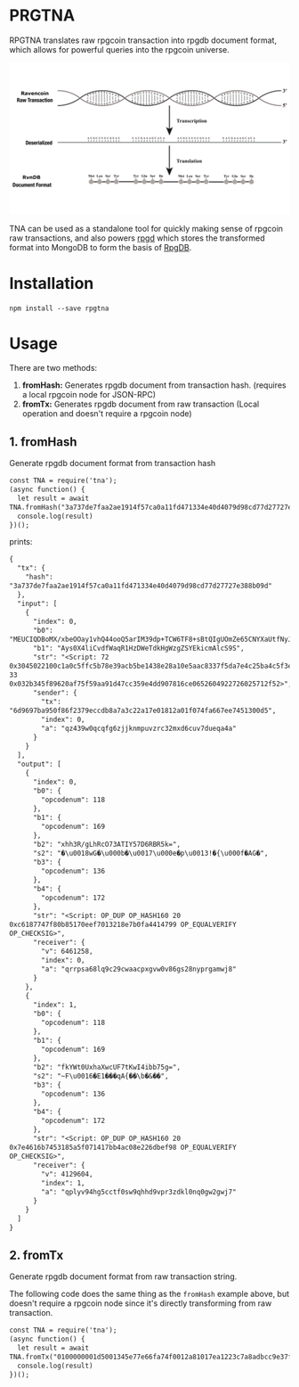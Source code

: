 # PRGTNA

RPGTNA translates raw rpgcoin transaction into rpgdb document format, which allows for powerful queries into the rpgcoin universe.

![protein](./protein.png)

TNA can be used as a standalone tool for quickly making sense of rpgcoin raw transactions, and also powers [rpgd](https://github.com/RPGCoin/rpgd) which stores the transformed format into MongoDB to form the basis of [RpgDB](https://rpgdb.rpgcoin.network).

# Installation

```
npm install --save rpgtna
```

# Usage

There are two methods:

1. **fromHash:** Generates rpgdb document from transaction hash. (requires a local rpgcoin node for JSON-RPC)
2. **fromTx:** Generates rpgdb document from raw transaction (Local operation and doesn't require a rpgcoin node)

## 1. fromHash

Generate rpgdb document format from transaction hash

```
const TNA = require('tna');
(async function() {
  let result = await TNA.fromHash("3a737de7faa2ae1914f57ca0a11fd471334e40d4079d98cd77d27727e388b09d")
  console.log(result)
})();
```

prints:

```
{
  "tx": {
    "hash": "3a737de7faa2ae1914f57ca0a11fd471334e40d4079d98cd77d27727e388b09d"
  },
  "input": [
    {
      "index": 0,
      "b0": "MEUCIQDBoMX/xbeOOay1vhQ44ooQ5arIM39dp+TCW6TF8+sBtQIgUOmZe65CNYXaUtfNyJUTefW/8HrbZ1b/5w58cYH4pb1B",
      "b1": "Ays0X4liCvdfWaqR1HzDWeTdkHgWzgZSYEkicmAlcS9S",
      "str": "<Script: 72 0x3045022100c1a0c5ffc5b78e39acb5be1438e28a10e5aac8337f5da7e4c25ba4c5f3eb01b5022050e9997bae423585da52d7cdc8951379f5bff07adb6756ffe70e7c7181f8a5bd41 33 0x032b345f89620af75f59aa91d47cc359e4dd907816ce0652604922726025712f52>",
      "sender": {
        "tx": "6d9697ba950f86f2379eccdb8a7a3c22a17e01812a01f074fa667ee7451300d5",
        "index": 0,
        "a": "qz439w0qcqfg6zjjknmpuvzrc32mxd6cuv7dueqa4a"
      }
    }
  ],
  "output": [
    {
      "index": 0,
      "b0": {
        "opcodenum": 118
      },
      "b1": {
        "opcodenum": 169
      },
      "b2": "xhh3R/gLhRcO73ATIY57D6RBR5k=",
      "s2": "�\u0018wG�\u000b�\u0017\u000e�p\u0013!�{\u000f�AG�",
      "b3": {
        "opcodenum": 136
      },
      "b4": {
        "opcodenum": 172
      },
      "str": "<Script: OP_DUP OP_HASH160 20 0xc6187747f80b85170eef7013218e7b0fa4414799 OP_EQUALVERIFY OP_CHECKSIG>",
      "receiver": {
        "v": 6461258,
        "index": 0,
        "a": "qrrpsa68lq9c29cwaacpxgvw0v86gs28nyprgamwj8"
      }
    },
    {
      "index": 1,
      "b0": {
        "opcodenum": 118
      },
      "b1": {
        "opcodenum": 169
      },
      "b2": "fkYWt0UxhaXwcUF7tKwI4ibb75g=",
      "s2": "~F\u0016�E1���qA{��\b�&��",
      "b3": {
        "opcodenum": 136
      },
      "b4": {
        "opcodenum": 172
      },
      "str": "<Script: OP_DUP OP_HASH160 20 0x7e4616b7453185a5f071417bb4ac08e226dbef98 OP_EQUALVERIFY OP_CHECKSIG>",
      "receiver": {
        "v": 4129604,
        "index": 1,
        "a": "qplyv94hg5cctf0sw9qhhd9vpr3zdkl0nq0gw2gwj7"
      }
    }
  ]
}
```

## 2. fromTx

Generate rpgdb document format from raw transaction string.

The following code does the same thing as the `fromHash` example above, but doesn't require a rpgcoin node since it's directly transforming from raw transaction.

```
const TNA = require('tna');
(async function() {
  let result = await TNA.fromTx("0100000001d5001345e77e66fa74f0012a81017ea1223c7a8adbcc9e37f2860f95ba97966d000000006b483045022100c1a0c5ffc5b78e39acb5be1438e28a10e5aac8337f5da7e4c25ba4c5f3eb01b5022050e9997bae423585da52d7cdc8951379f5bff07adb6756ffe70e7c7181f8a5bd4121032b345f89620af75f59aa91d47cc359e4dd907816ce0652604922726025712f52ffffffff024a976200000000001976a914c6187747f80b85170eef7013218e7b0fa441479988ac44033f00000000001976a9147e4616b7453185a5f071417bb4ac08e226dbef9888ac00000000")
  console.log(result)
})();
```
